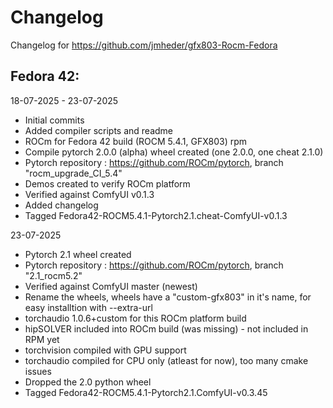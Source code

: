 # Changelog

Changelog for https://github.com/jmheder/gfx803-Rocm-Fedora

## Fedora 42:

18-07-2025 - 23-07-2025 

* Initial commits
* Added compiler scripts and readme
* ROCm for Fedora 42 build (ROCM 5.4.1, GFX803) rpm 
* Compile pytorch 2.0.0 (alpha) wheel created (one 2.0.0, one cheat 2.1.0)
* Pytorch repository : https://github.com/ROCm/pytorch, branch "rocm_upgrade_CI_5.4"
* Demos created to verify ROCm platform
* Verified against ComfyUI v0.1.3
* Added changelog
* Tagged Fedora42-ROCM5.4.1-Pytorch2.1.cheat-ComfyUI-v0.1.3

23-07-2025 

* Pytorch 2.1 wheel created
* Pytorch repository : https://github.com/ROCm/pytorch, branch "2.1_rocm5.2"
* Verified against ComfyUI master (newest)
* Rename the wheels, wheels have a "custom-gfx803" in it's name, for easy installtion with --extra-url
* torchaudio 1.0.6+custom for this ROCm platform build
* hipSOLVER included into ROCm build (was missing) - not included in RPM yet
* torchvision compiled with GPU support
* torchaudio compiled for CPU only (atleast for now), too many cmake issues
* Dropped the 2.0 python wheel
* Tagged Fedora42-ROCM5.4.1-Pytorch2.1.ComfyUI-v0.3.45
